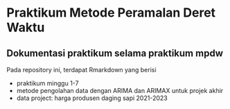 # Praktikum Metode Peramalan Deret Waktu
Dokumentasi  praktikum selama praktikum mpdw 
--
Pada repository ini, terdapat Rmarkdown yang berisi
- praktikum minggu 1-7
- metode pengolahan data dengan ARIMA dan ARIMAX untuk projek akhir
- data project: harga produsen daging sapi 2021-2023
